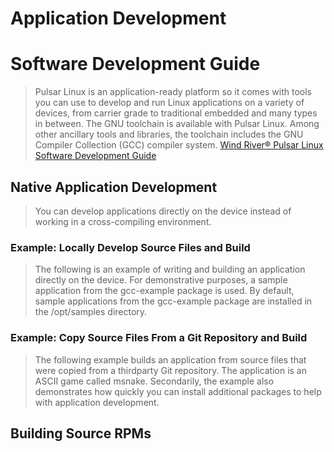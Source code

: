 # Application Development

# Software Development Guide

> Pulsar Linux is an application-ready platform so it comes with tools you can use to develop and run Linux applications on a variety of devices, from carrier grade to traditional embedded and many types in between. The GNU toolchain is available with Pulsar Linux. Among other ancillary tools and libraries, the toolchain includes the GNU Compiler Collection (GCC) compiler system. [Wind River® Pulsar Linux Software Development Guide](https://software.intel.com/sites/default/files/managed/49/b0/wr_pulsar_linux_software_development_guide_70.pdf)

## Native Application Development

> You can develop applications directly on the device instead of working in a cross-compiling
environment.

### Example: Locally Develop Source Files and Build

> The following is an example of writing and building an application directly on the device. For
demonstrative purposes, a sample application from the gcc-example package is used. By default,
sample applications from the gcc-example package are installed in the /opt/samples directory.

### Example: Copy Source Files From a Git Repository and Build

> The following example builds an application from source files that were copied from a thirdparty
Git repository. The application is an ASCII game called msnake. Secondarily, the example
also demonstrates how quickly you can install additional packages to help with application
development.

## Building Source RPMs